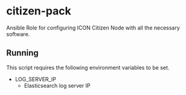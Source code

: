 # citizen-pack
Ansible Role for configuring ICON Citizen Node with all the necessary software.

## Running 

This script requires the following environment variables to be set. 

- LOG_SERVER_IP
    - Elasticsearch log server IP 